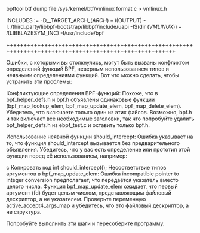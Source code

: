 bpftool btf dump file /sys/kernel/btf/vmlinux format c > vmlinux.h


INCLUDES := -D__TARGET_ARCH_$(ARCH) -I$(OUTPUT) -I../third_party/libbpf-bootstrap/libbpf/include/uapi -I$(dir $(VMLINUX)) -I$(LIBBLAZESYM_INC) -I/usr/include/bpf


+++++++++++++++++++++++++++++++++++++++++++++++++++++++++++++++++++++++++++++++++++++++++++++++++++++++

Ошибки, с которыми вы столкнулись, могут быть вызваны конфликтом определений функций BPF, неверным использованием типов и неявными определениями функций. Вот что можно сделать, чтобы устранить эти проблемы:

Конфликтующие определения BPF-функций: Похоже, что в bpf_helper_defs.h и bpf.h объявлены одинаковые функции (bpf_map_lookup_elem, bpf_map_update_elem, bpf_map_delete_elem). Убедитесь, что включаете только один из этих файлов. Возможно, bpf.h и так включает все необходимые заголовки, так что попробуйте удалить bpf_helper_defs.h из ebpf_test.c и оставить только bpf.h.

Использование неявной функции should_intercept: Ошибка указывает на то, что функция should_intercept вызывается без предварительного объявления. Убедитесь, что у вас есть определение или прототип этой функции перед её использованием, например:

c
Копировать код
int should_intercept();
Несоответствие типов аргументов в bpf_map_update_elem: Ошибка incompatible pointer to integer conversion предполагает, что передаётся указатель вместо целого числа. Функция bpf_map_update_elem ожидает, что первый аргумент (fd) будет целым числом, представляющим файловый дескриптор, а не указателем. Проверьте переменную active_accept4_args_map и убедитесь, что это файловый дескриптор, а не структура.

Попробуйте выполнить эти шаги и пересоберите программу.







